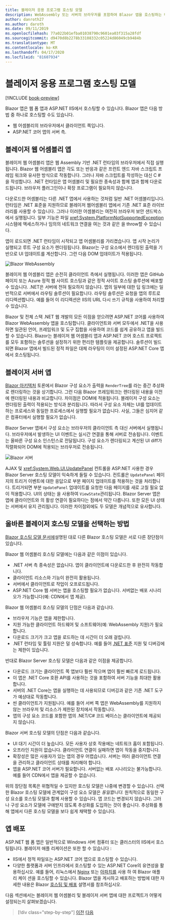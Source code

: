 ```yaml
---
title: 블레이저 응용 프로그램 호스팅 모델
description: WebAssembly 또는 서버의 브라우저를 포함하여 Blazor 앱을 호스팅하는 다양한 방법을 알아봅니다.
author: danroth27
ms.author: daroth
ms.date: 09/11/2019
ms.openlocfilehash: 77a022b01efba01038790c9601ea03f315a28fdf
ms.sourcegitcommit: d9470d8b2278b33108332c05224d86049cb9484b
ms.translationtype: MT
ms.contentlocale: ko-KR
ms.lasthandoff: 04/17/2020
ms.locfileid: "81607934"
---
```

# <a name="blazor-app-hosting-models"></a>블레이저 응용 프로그램 호스팅 모델

[!INCLUDE [book-preview](../../../includes/book-preview.md)]

Blazor 앱은 웹 폼 앱과 ASP.NET IIS에서 호스팅할 수 있습니다. Blazor 앱은 다음 방법 중 하나로 호스팅할 수도 있습니다.

- 웹 어셈블리의 브라우저에서 클라이언트 쪽입니다.
- ASP.NET 코어 앱의 서버 측.

## <a name="blazor-webassembly-apps"></a>블레이저 웹 어셈블리 앱

블레이저 웹 어셈블리 앱은 웹 Assembly 기반 .NET 런타임의 브라우저에서 직접 실행됩니다. Blazor 웹 어셈블리 앱은 각도 또는 반응과 같은 프런트 엔드 자바 스크립트 프레임 워크와 유사한 방식으로 작동합니다. 그러나 자바 스크립트를 작성하는 대신 C #을 작성합니다. .NET 런타임은 앱 어셈블리 및 필요한 종속성과 함께 앱과 함께 다운로드됩니다. 브라우저 플러그인이나 확장 프로그램이 필요하지 않습니다.

다운로드한 어셈블리는 다른 .NET 앱에서 사용하는 것처럼 일반 .NET 어셈블리입니다. 런타임은 .NET 표준을 지원하므로 블레이저 웹어셈블리 앱에서 기존 .NET 표준 라이브러리를 사용할 수 있습니다. 그러나 이러한 어셈블리는 여전히 브라우저 보안 샌드박스에서 실행됩니다. 일부 기능은 파일 <xref:System.PlatformNotSupportedException>시스템에 액세스하거나 임의의 네트워크 연결을 여는 것과 같은 을 throw할 수 있습니다.

앱이 로드되면 .NET 런타임이 시작되고 앱 어셈블리를 가리켰습니다. 앱 시작 논리가 실행되고 루트 구성 요소가 렌더링됩니다. Blazor는 구성 요소에서 렌더링된 출력을 기반으로 UI 업데이트를 계산합니다. 그런 다음 DOM 업데이트가 적용됩니다.

![Blazor WebAssembly](media/hosting-models/blazor-webassembly.png)

블레이저 웹 어셈블리 앱은 순전히 클라이언트 측에서 실행됩니다. 이러한 앱은 GitHub 페이지 또는 Azure 정적 웹 사이트 호스팅과 같은 정적 사이트 호스팅 솔루션에 배포할 수 있습니다. .NET은 서버에 전혀 필요하지 않습니다. 앱의 일부에 대한 딥 링크에는 일반적으로 서버에서 라우팅 솔루션이 필요합니다. 라우팅 솔루션은 요청을 앱의 루트로 리디렉션합니다. 예를 들어 이 리디렉션은 IIS의 URL 다시 쓰기 규칙을 사용하여 처리할 수 있습니다.

Blazor 및 전체 스택 .NET 웹 개발의 모든 이점을 얻으려면 ASP.NET 코어를 사용하여 Blazor WebAssembly 앱을 호스팅합니다. 클라이언트와 서버 모두에서 .NET을 사용하면 일관된 언어, 프레임워크 및 도구 집합을 사용하여 코드를 쉽게 공유하고 앱을 빌드할 수 있습니다. Blazor는 블레이저 웹 어셈블리 앱과 ASP.NET 코어 호스트 프로젝트를 모두 포함하는 솔루션을 설정하기 위한 편리한 템플릿을 제공합니다. 솔루션이 빌드되면 Blazor 앱에서 빌드된 정적 파일은 대체 라우팅이 이미 설정된 ASP.NET Core 앱에서 호스팅됩니다.

## <a name="blazor-server-apps"></a>블레이저 서버 앱

[Blazor 아키텍처](architecture-comparison.md#blazor) 토론에서 Blazor 구성 요소가 출력을 `RenderTree`를 라는 중간 추상화로 렌더링하는 것을 상기합니다. 그런 다음 Blazor 프레임워크는 렌더링된 내용을 이전에 렌더링된 내용과 비교합니다. 차이점은 DOM에 적용됩니다. 블레이저 구성 요소는 렌더링된 출력이 적용되는 방식과 분리됩니다. 따라서 구성 요소 자체는 UI를 업데이트하는 프로세스와 동일한 프로세스에서 실행할 필요가 없습니다. 사실, 그들은 심지어 같은 컴퓨터에서 실행할 필요가 없습니다.

Blazor Server 앱에서 구성 요소는 브라우저의 클라이언트 측 대신 서버에서 실행됩니다. 브라우저에서 발생하는 UI 이벤트는 실시간 연결을 통해 서버로 전송됩니다. 이벤트는 올바른 구성 요소 인스턴스로 전달됩니다. 구성 요소가 렌더링되고 계산된 UI diff가 직렬화되어 DOM에 적용되는 브라우저로 전송됩니다.

![Blazor 서버](media/hosting-models/blazor-server.png)

AJAX 및 <xref:System.Web.UI.UpdatePanel> 컨트롤을 ASP.NET 사용한 경우 Blazor Server 호스팅 모델이 익숙하게 들릴 수 있습니다. 컨트롤은 `UpdatePanel` 페이지의 트리거 이벤트에 대한 응답으로 부분 페이지 업데이트를 적용하는 것을 처리합니다. 트리거되면 부분 `UpdatePanel` 업데이트를 요청한 다음 페이지를 새로 고칠 필요 없이 적용합니다. UI의 상태는 을 사용하여 `ViewState`관리됩니다. Blazor Server 앱은 앱에 클라이언트와 의 활성 연결이 필요하다는 점에서 약간 다릅니다. 또한 모든 UI 상태는 서버에서 유지 관리됩니다. 이러한 차이점외에도 두 모델은 개념적으로 유사합니다.

## <a name="how-to-choose-the-right-blazor-hosting-model"></a>올바른 블레이저 호스팅 모델을 선택하는 방법

[Blazor 호스팅 모델 문서에](/aspnet/core/blazor/hosting-models)설명된 대로 다른 Blazor 호스팅 모델은 서로 다른 장단점이 있습니다.

Blazor 웹 어셈블리 호스팅 모델에는 다음과 같은 이점이 있습니다.

- .NET 서버 측 종속성은 없습니다. 앱이 클라이언트에 다운로드한 후 완전히 작동합니다.
- 클라이언트 리소스와 기능이 완전히 활용됩니다.
- 서버에서 클라이언트로 작업이 오프로드됩니다.
- ASP.NET Core 웹 서버는 앱을 호스팅할 필요가 없습니다. 서버없는 배포 시나리오가 가능합니다(예: CDN에서 앱 제공).

Blazor 웹 어셈블리 호스팅 모델의 단점은 다음과 같습니다.

- 브라우저 기능은 앱을 제한합니다.
- 지원 가능한 클라이언트 하드웨어 및 소프트웨어(예: WebAssembly 지원)가 필요합니다.
- 다운로드 크기가 크고 앱을 로드하는 데 시간이 더 오래 걸립니다.
- .NET 런타임 및 툴링 지원은 덜 성숙합니다. 예를 들어 [.NET 표준](../../standard/net-standard.md) 지원 및 디버깅에는 제한이 있습니다.

반대로 Blazor Server 호스팅 모델은 다음과 같은 이점을 제공합니다.

- 다운로드 크기는 클라이언트 쪽 앱보다 훨씬 작으며 앱이 훨씬 빠르게 로드됩니다.
- 이 앱은 .NET Core 호환 API를 사용하는 것을 포함하여 서버 기능을 최대한 활용합니다.
- 서버의 .NET Core는 앱을 실행하는 데 사용되므로 디버깅과 같은 기존 .NET 도구가 예상대로 작동합니다.
- 씬 클라이언트가 지원됩니다. 예를 들어 서버 쪽 앱은 WebAssembly를 지원하지 않는 브라우저 및 리소스가 제한된 장치에서 작동합니다.
- 앱의 구성 요소 코드를 포함한 앱의 .NET/C# 코드 베이스는 클라이언트에 제공되지 않습니다.

Blazor 서버 호스팅 모델의 단점은 다음과 같습니다.

- UI 대기 시간이 더 높습니다. 모든 사용자 상호 작용에는 네트워크 홉이 포함됩니다.
- 오프라인 지원이 없습니다. 클라이언트 연결이 실패하면 앱이 작동을 중지합니다.
- 확장성은 많은 사용자가 있는 앱의 경우 어렵습니다. 서버는 여러 클라이언트 연결을 관리하고 클라이언트 상태를 처리해야 합니다.
- 앱을 ASP.NET 코어 서버가 필요합니다. 서버없는 배포 시나리오는 불가능합니다. 예를 들어 CDN에서 앱을 제공할 수 없습니다.

위의 장단점 목록은 위협적일 수 있지만 호스팅 모델은 나중에 변경할 수 있습니다. 선택한 Blazor 호스팅 모델에 관계없이 구성 요소 모델은 *동일합니다.* 원칙적으로 동일한 구성 요소를 호스팅 모델과 함께 사용할 수 있습니다. 앱 코드는 변경되지 않습니다. 그러나 구성 요소가 모델에 구애받지 않도록 추상화를 도입하는 것이 좋습니다. 추상화를 통해 앱에서 다른 호스팅 모델을 보다 쉽게 채택할 수 있습니다.

## <a name="deploy-your-app"></a>앱 배포

ASP.NET 웹 폼 앱은 일반적으로 Windows 서버 컴퓨터 또는 클러스터의 IIS에서 호스팅됩니다. 블레이저 애플 리케이션은 또한 할 수 있습니다 :

- IIS에서 정적 파일또는 ASP.NET 코어 앱으로 호스팅할 수 있습니다.
- 다양한 플랫폼과 서버 인프라에서 호스팅할 수 있는 ASP.NET Core의 유연성을 활용하십시오. 예를 들어, 리눅스에서 [Nginx](/aspnet/core/host-and-deploy/linux-nginx) 또는 [아파치를](/aspnet/core/host-and-deploy/linux-apache) 사용 하 여 Blazor 애플 리 케이 션을 호스팅할 수 있습니다. Blazor 앱을 게시하고 배포하는 방법에 대한 자세한 내용은 Blazor [호스팅 및 배포](/aspnet/core/host-and-deploy/blazor/) 설명서를 참조하십시오.

다음 섹션에서는 블레이저 웹 어셈블리 및 블레이저 서버 앱에 대한 프로젝트가 어떻게 설정되는지 살펴보겠습니다.

>[!div class="step-by-step"]
>[이전](architecture-comparison.md)
>[다음](project-structure.md)
